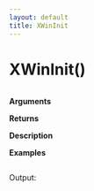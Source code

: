 ```yaml
---
layout: default
title: XWinInit
---
```


# XWinInit()

``` c

```

**Arguments**

**Returns**

**Description**

**Examples**

``` c

```

Output:

```

```
